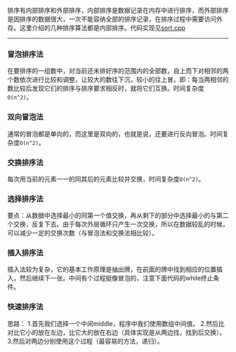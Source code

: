 排序有内部排序和外部排序，内部排序是数据记录在内存中进行排序，而外部排序是因排序的数据很大，一次不能容纳全部的排序记录，在排序过程中需要访问外存。这里介绍的几种排序算法都是内部排序。代码实现见[sort.cpp](./sort.cpp)

---
### 冒泡排序法
在要排序的一组数中，对当前还未排好序的范围内的全部数，自上而下对相邻的两个数依次进行比较和调整，让较大的数往下沉，较小的往上冒。即：每当两相邻的数比较后发现它们的排序与排序要求相反时，就将它们互换。时间复杂度`O(n^2)`。

### 双向冒泡法
通常的冒泡都是单向的，而这里是双向的，也就是说，还要进行反向冒泡。时间复杂度`O(n^2)`。

### 交换排序法
每次用当前的元素一一的同其后的元素比较并交换，时间复杂度`O(n^2)`。

### 选择排序法
要点：从数据中选择最小的同第一个值交换，再从剩下的部分中选择最小的与第二个交换，反复下去。由于每次外层循环只产生一次交换，所以在数据较乱的时候，可以减少一定的交换次数（与冒泡法和交换法相比较）。

### 插入排序法
插入法较为复杂，它的基本工作原理是抽出牌，在前面的牌中找到相应的位置插入，然后继续下一张。中间有个过程挺像冒泡的，注意下面代码的while终止条件。

### 快速排序法
思路：
1.首先我们选择一个中间middle，程序中我们使用数组中间值。
2.然后比对比它小的放在左边，比它大的放在右边（具体实现是从两边找，找到后交换）。
3.然后对两边分别使用这个过程（最容易的方法，递归）。